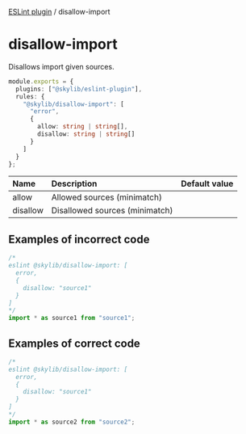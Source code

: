 [ESLint plugin](https://ilyub.github.io/eslint-plugin/) / disallow-import

# disallow-import

Disallows import given sources.

```ts
module.exports = {
  plugins: ["@skylib/eslint-plugin"],
  rules: {
    "@skylib/disallow-import": [
      "error",
      {
        allow: string | string[],
        disallow: string | string[]
      }
    ]
  }
};
```

| Name | Description | Default value |
| :----- | :----- | :----- |
| allow | Allowed sources (minimatch) |
| disallow | Disallowed sources (minimatch) |

## Examples of incorrect code

```ts
/*
eslint @skylib/disallow-import: [
  error,
  {
    disallow: "source1"
  }
]
*/
import * as source1 from "source1";
```

## Examples of correct code

```ts
/*
eslint @skylib/disallow-import: [
  error,
  {
    disallow: "source1"
  }
]
*/
import * as source2 from "source2";
```